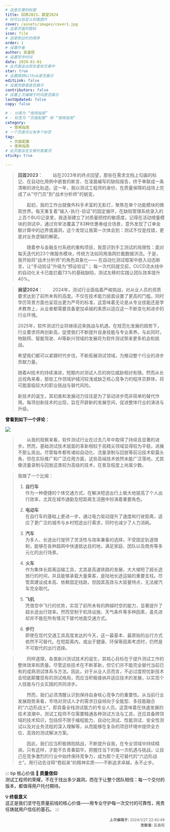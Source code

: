 ```yaml
---
# 这是文章的标题
title: 回首2023，展望2024
# 你可以自定义封面图片
cover: /assets/images/cover1.jpg
# 这是页面的图标
icon: file
# 这是侧边栏的顺序
order: 1
# 设置作者
author: 吴鑫程
# 设置写作时间
date: 2020-01-01
# 此页面会出现在星标文章中
star: true
# 设置跳转Github是否展示
editLink: false
# 设置贡献者是否展示
contributors: false
# 设置上次编辑于时间是否展示
lastUpdated: false
copy: false

# - 分类为 “使用指南”
# - 标签为 “页面配置” 和 “使用指南”
category:
  - 使用指南
# 一个页面可以有多个标签
tag:
  - 页面配置
  - 使用指南
# 此页面会在文章列表置顶
sticky: true

---
```

<!-- more -->
<!-- 
## 回首2024，展望2025
-->

<!-- 
  这是多行注释，
  可以跨多行书写，
  渲染后不可见。
-->
> **回首2023**：
  &emsp;&emsp;站在2023年的终点回望，那些在需求文档上勾画的标记、在自动化用例中嵌套的断言、在凌晨编写的缺陷报告，终于串联成一条清晰的进化轨迹。这一年，我以测试工程师的身份，在质量保障的战场上完成了从"守门员"到"战术分析师"的蜕变。
>
> &emsp;&emsp;起初，我的工作台就像外科手术室的无影灯，聚焦在单个功能模块的微观世界。每天重复着"输入-执行-验证"的固定循环，在缺陷管理系统录入的上百个BUG记录里，我逐渐建立了对质量把控的敏感度。记得在活动增量模块的测试中，通过穷举法覆盖了83种优惠券组合场景，意外发现了订单金额计算中的边界值漏洞，这个发现让我第一次体会到：测试不仅是找错，更是对业务逻辑的解密。
>
>&emsp;&emsp;随着参与金融支付系统的重构项目，我意识到手工测试的局限性：面对每天迭代的23个微服务模块，传统方法如同用渔网拦截数据洪流。​于是，我开始将“战术分析师”的角色具象化——
在自动化测试框架中嵌入动态断言，让“手动验证”升级为“预设验证”；
每一次代码提交前，CI/CD流水线中的自动化关卡已能拦截73%的基础缺陷，测试左移的实践让团队效率提升40%。

> **展望2024**：
&emsp;&emsp;2024年，测试行业面临着严峻挑战，对从业人员的资质要求达到了前所未有的高度。不仅在技术能力层面设置了更高的门槛，同时学历背景方面也呈现出更为严苛的标准，这意味着无论是从专业技能还是学术教育上，从业者都需要具备更加卓越的素质以适应这一不断变化和进步的行业环境。
>
  >2025年，软件测试行业将继续迎来挑战与机遇。在规范化发展的趋势下，行业要求将再创新高，促使我们不断提升自身技能与专业素养。与此同时，物联网、智能驾驶、AI等新兴领域的发展将为软件测试带来更多机会和挑战。
>
  >希望我们都可以紧跟时代步伐，不断拓展测试领域，为推动整个行业的进步贡献力量。
 > 
  >随着AI技术的持续演进，短期内对测试人员的岗位威胁相对有限。然而从长远视角来看，那些工作领域护城河较浅或缺乏核心竞争力的程序员群体，将可能面临较大的职业挑战与替代风险。
>
  >新技术的诞生，其初衷和发展动力往往是为了驱动进步而非简单的替代作用。每项创新技术的出现，旨在开辟新的发展空间，促进整体行业的演进与升级。

**曾看到如下一个评论**：

![](https://github.com/user-attachments/assets/dc1b068b-05b1-4f5d-8601-ea041abce3fb)

  >&emsp;&emsp;从我的观察来看，软件测试行业在过去几年中取得了持续且显著的进步。然而，基础测试技术层面的革新相较于高精尖领域显得较为平稳，进展不那么突出。尽管每年都有诸如自动化、流量录制与回放等前沿技术崭露头角，但在实际推广和广泛应用方面，这些高端技术依然未能广泛落地，尤其像流量录制与回放这类较为高级的技术，在普及程度上尚属少数。


> 我做了一个比喻：
> 
> 1. **自行车**  
>    作为一种便捷的个体交通方式，在解决短途出行上极大地提高了个人出行效率，尤其在城市通勤及短距离生活圈中扮演着重要角色。
> 
> 2. **电动车**  
>    在自行车的基础上更进一步，通过电力驱动提升了速度和行驶距离，适应了更广泛的城市与乡村短途出行需求，同时也减少了人力消耗。
> 
> 3. **汽车**  
>    为多人、长途出行提供了灵活性与效率兼备的选择，不受固定轨道限制，能够在各种路网中快速抵达目的地，满足家庭、团队以及商务等多元化的出行场景。
> 
> 4. **火车**  
>    作为集体长距离运输工具，尤其是高速铁路的发展，大大缩短了超长途旅行的时间，并且能够承载大量乘客，是陆地长途运输的重要支柱。尽管其建设成本高、依赖固定线路，但因其高效与大容量特点，无法被汽车完全取代。
> 
> 5. **飞机**  
>    凭借空中飞行的优势，实现了前所未有的跨越时空的能力，显著提升了超长途出行效率。然而受制于机场设施、天气条件等多种因素，虽先进却并不能在所有情况下替代地面交通方式。
> 
> 6. **步行**  
>    即使在现代交通工具高度发达的今天，这一最基本、最原始的出行方式依然不可替代。在短距离内，或出于健康、环保等因素考虑时，仍然是不可取代的出行选择。

  >&emsp;&emsp;同样道理，各类新兴测试技术的诞生，其核心目标在于提升测试工作的整体效率和质量。尽管这些技术在不断革新，但它们并不能完全替代当前已有的成熟测试体系与方法。因此，对于从业人员而言，不必过度担忧新技术会彻底颠覆现有的测试格局，而应当积极接纳并适应技术的发展，以实现个人技能与行业实践的共同进步。
>
 > &emsp;&emsp;然而，我们必须清醒认识到保持自身核心竞争力的重要性。从当前行业发展趋势来看，市场对测试人才的需求日益倾向于全能型、多技能融合的“六边形战士”，即具备全栈测试能力的专业人员。这意味着在快速发展的技术浪潮中，测试工程师不仅需要精通各种测试方法与工具，还应具备跨领域的技术知识，包括但不限于编程能力、自动化测试、性能测试、安全性测试以及对业务流程的深入理解等，从而能够在复杂的项目环境中提供全方位、高效的测试解决方案。
>
  >&emsp;&emsp;因此，我们应当积极拥抱挑战，不断提升自我，在专业领域中持续精进。只有这样，才能不负青春韶华，把握住当下的每一次机遇与挑战，让自己在竞争激烈的行业中始终保持竞争力，成为那个无可替代的“六边形战士”。用行动去诠释“卷起来”的精神实质——不断追求卓越，永不止步。


<!-- ::: tip 赠言：
 - **测试工程师的荣耀，不在于找出多少漏洞，而在于让整个团队相信：每一个交付的版本，都值得用户托付期待。**​ 这或许就是我们坚守在质量前线的意义。
::: -->

::: tip 核心价值
**🔖 质量信仰**  
测试工程师的荣耀，不在于找出多少漏洞，而在于让整个团队相信：每一个交付的版本，都值得用户托付期待。

**💡 终极意义**  
这正是我们坚守在质量前线的核心价值——用专业守护每一次交付的可靠性，用责任铸就用户信任的基石。
:::


<div style="float: right; text-align: right;">
  <sub>上次编辑于: <span style="color: rgba(60, 60, 67, 0.78);">2024/1/27 22:40:49</span></sub><br>
  <sub>贡献者: <span style="color: rgba(60, 60, 67, 0.78);">吴鑫程</span></sub>
</div>
